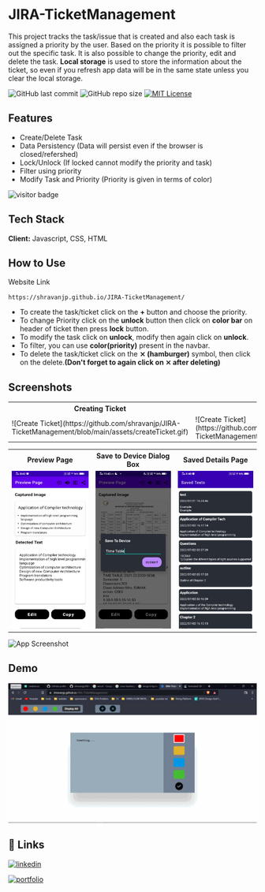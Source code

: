 # JIRA-TicketManagement

This project tracks the task/issue that is created and also each task is assigned a priority by the user. Based on the priority it is possible to filter out the specific task. It is also possible to change the priority, edit and delete the task. **Local storage** is used to store the information about the ticket, so even if you refresh app data will be in the same state unless you clear the local storage.


![GitHub last commit](https://img.shields.io/github/last-commit/shravanjp/JIRA-TicketManagement) ![GitHub repo size](https://img.shields.io/github/repo-size/shravanjp/JIRA-TicketManagement) [![MIT License](https://img.shields.io/badge/License-MIT-green.svg)](https://choosealicense.com/licenses/mit/)

## Features

- Create/Delete Task
- Data Persistency (Data will persist even if the browser is closed/refershed)
- Lock/Unlock (If locked cannot modify the priority and task)
- Filter using priority
- Modify Task and Priority (Priority is given in terms of color)

![visitor badge](https://visitor-badge.glitch.me/badge?page_id=JIRA-TicketManagement.visitor-badge)


## Tech Stack

**Client:** Javascript, CSS, HTML


## How to Use

Website Link
```
https://shravanjp.github.io/JIRA-TicketManagement/
```

- To create the task/ticket click on the **+** button and choose the priority.
- To change Priority click on the **unlock** button then click on **color bar** on header of ticket then press **lock** button.
- To modify the task click on **unlock**, modify then again click on **unlock**.
- To filter, you can use **color(priority)** present in the navbar.
- To delete the task/ticket click on the **⨯ (hamburger)** symbol, then click on the delete.**(Don't forget to again click on **⨯** after deleting)**


## Screenshots

<table>
  <tr>
     <th style="text-align:center">Creating Ticket</th>
      <th style="text-align:center">Filtering</th>
    </tr>
    <tr>
    <td>![Create Ticket](https://github.com/shravanjp/JIRA-TicketManagement/blob/main/assets/createTicket.gif)</td>
    <td>![Create Ticket](https://github.com/shravanjp/JIRA-TicketManagement/blob/main/assets/filter.gif)</td>
    </tr>
   </table>
   <table>
    <tr>
     <th style="text-align:center">Preview Page</th>
     <th style="text-align:center">Save to Device Dialog Box</th>
      <th style="text-align:center">Saved Details Page</th>
    </tr>
    <tr>
    <td><img src="https://github.com/shravanjp/Lenz/blob/master/app/src/main/res/drawable/previewpage.jpg" width="200" height="320"></td>
    <td><img src="https://github.com/shravanjp/Lenz/blob/master/app/src/main/res/drawable/savetodevice.jpg" width="200" height="320"></td>
    <td><img src="https://github.com/shravanjp/Lenz/blob/master/app/src/main/res/drawable/saveddetails.jpg" width="200" height="320"></td>
    </tr>
 
 </table>


![App Screenshot](https://via.placeholder.com/468x300?text=App+Screenshot+Here)

## Demo

![Create Ticket](https://github.com/shravanjp/JIRA-TicketManagement/blob/main/assets/createTicket.gif)






## 🔗 Links

[![linkedin](https://img.shields.io/badge/linkedin-0A66C2?style=for-the-badge&logo=linkedin&logoColor=white)](https://www.linkedin.com/in/shravan-j-poojary)

[![portfolio](https://img.shields.io/badge/my_portfolio-000?style=for-the-badge&logo=ko-fi&logoColor=white)](https://shravanjp.com/)

